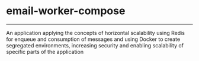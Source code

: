 ﻿# email-worker-compose

---

An application applying the concepts of horizontal scalability using Redis for enqueue and consumption of messages and using Docker to create segregated environments, increasing security and enabling scalability of specific parts of the application
